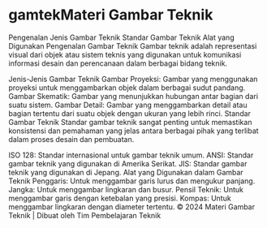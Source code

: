 # gamtekMateri Gambar Teknik
Pengenalan
Jenis Gambar Teknik
Standar Gambar Teknik
Alat yang Digunakan
Pengenalan Gambar Teknik
Gambar teknik adalah representasi visual dari objek atau sistem teknis yang digunakan untuk komunikasi informasi desain dan perencanaan dalam berbagai bidang teknik.

Jenis-Jenis Gambar Teknik
Gambar Proyeksi: Gambar yang menggunakan proyeksi untuk menggambarkan objek dalam berbagai sudut pandang.
Gambar Skematik: Gambar yang menunjukkan hubungan antar bagian dari suatu sistem.
Gambar Detail: Gambar yang menggambarkan detail atau bagian tertentu dari suatu objek dengan ukuran yang lebih rinci.
Standar Gambar Teknik
Standar gambar teknik sangat penting untuk memastikan konsistensi dan pemahaman yang jelas antara berbagai pihak yang terlibat dalam proses desain dan pembuatan.

ISO 128: Standar internasional untuk gambar teknik umum.
ANSI: Standar gambar teknik yang digunakan di Amerika Serikat.
JIS: Standar gambar teknik yang digunakan di Jepang.
Alat yang Digunakan dalam Gambar Teknik
Penggaris: Untuk menggambar garis lurus dan mengukur panjang.
Jangka: Untuk menggambar lingkaran dan busur.
Pensil Teknik: Untuk menggambar garis dengan ketebalan yang presisi.
Kompas: Untuk menggambar lingkaran dengan diameter tertentu.
© 2024 Materi Gambar Teknik | Dibuat oleh Tim Pembelajaran Teknik
